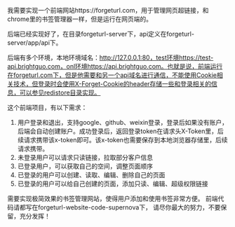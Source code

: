 
我需要实现一个前端网站https://forgeturl.com，用于管理网页超链接，和chrome里的书签管理器一样，但是运行在网页端的。

后端已经实现好了，在目录forgeturl-server下，api定义在forgeturl-server/app/api下。

后端有多个环境，本地环境域名：http://127.0.0.1:80，test环境https://test-api.brightguo.com，onl环境https://api.brightguo.com。也就是说，前端运行在forgeturl.com下，但是他需要和另一个api域名进行通信，不能使用Cookie相关技术，但登录时会使用X-Forget-Cookie的header存储一些和登录相关的信息，可以参见redistore目录实现。

这个前端项目，有以下需求：
1. 用户登录和退出，支持google、github、weixin登录，登录后如果没有账户，后端会自动创建账户。成功登录后，返回登录token在请求头X-Token里，后续请求携带该x-token即可。该x-token也需要保存到本地浏览器存储里，后续请求携带。
2. 未登录用户可以请求只读链接，拉取部分客户信息
3. 已登录用户，可以获取自己的空间，调整页面顺序
4. 已登录的用户可以创建、读取、编辑、删除自己的页面
5. 已登录的用户可以给自己创建的页面，添加只读、编辑、超级权限链接

需要实现极简效果的书签管理网站，使得用户添加和使用书签非常方便。
前端代码请都写在forgeturl-website-code-supernova下，
请尽你最大的努力，不要保留，充分发挥！ 